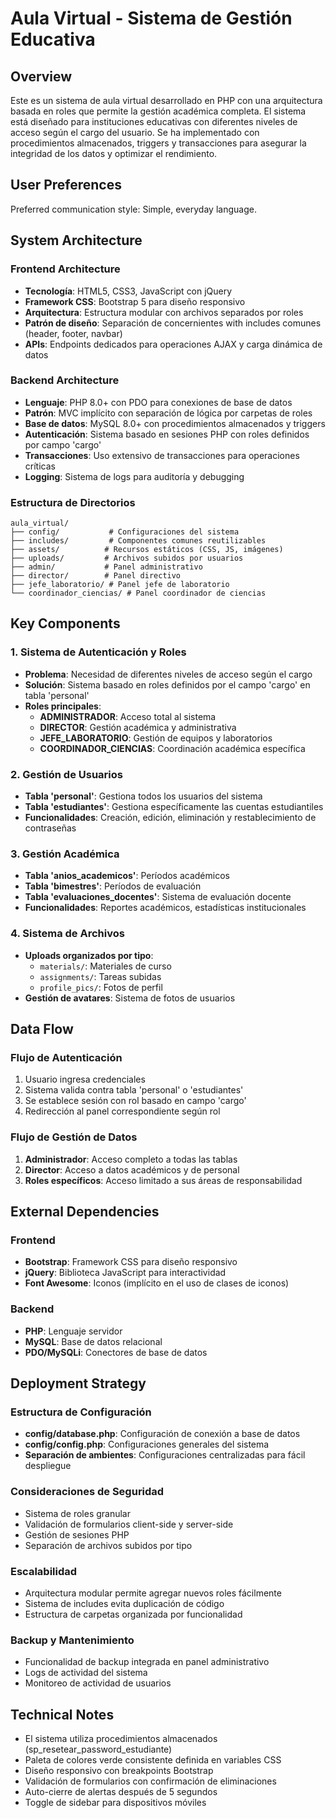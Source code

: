 # Aula Virtual - Sistema de Gestión Educativa

## Overview

Este es un sistema de aula virtual desarrollado en PHP con una arquitectura basada en roles que permite la gestión académica completa. El sistema está diseñado para instituciones educativas con diferentes niveles de acceso según el cargo del usuario. Se ha implementado con procedimientos almacenados, triggers y transacciones para asegurar la integridad de los datos y optimizar el rendimiento.

## User Preferences

Preferred communication style: Simple, everyday language.

## System Architecture

### Frontend Architecture
- **Tecnología**: HTML5, CSS3, JavaScript con jQuery
- **Framework CSS**: Bootstrap 5 para diseño responsivo
- **Arquitectura**: Estructura modular con archivos separados por roles
- **Patrón de diseño**: Separación de concernientes with includes comunes (header, footer, navbar)
- **APIs**: Endpoints dedicados para operaciones AJAX y carga dinámica de datos

### Backend Architecture
- **Lenguaje**: PHP 8.0+ con PDO para conexiones de base de datos
- **Patrón**: MVC implícito con separación de lógica por carpetas de roles
- **Base de datos**: MySQL 8.0+ con procedimientos almacenados y triggers
- **Autenticación**: Sistema basado en sesiones PHP con roles definidos por campo 'cargo'
- **Transacciones**: Uso extensivo de transacciones para operaciones críticas
- **Logging**: Sistema de logs para auditoría y debugging

### Estructura de Directorios
```
aula_virtual/
├── config/           # Configuraciones del sistema
├── includes/         # Componentes comunes reutilizables
├── assets/          # Recursos estáticos (CSS, JS, imágenes)
├── uploads/         # Archivos subidos por usuarios
├── admin/           # Panel administrativo
├── director/        # Panel directivo
├── jefe_laboratorio/ # Panel jefe de laboratorio
└── coordinador_ciencias/ # Panel coordinador de ciencias
```

## Key Components

### 1. Sistema de Autenticación y Roles
- **Problema**: Necesidad de diferentes niveles de acceso según el cargo
- **Solución**: Sistema basado en roles definidos por el campo 'cargo' en tabla 'personal'
- **Roles principales**:
  - **ADMINISTRADOR**: Acceso total al sistema
  - **DIRECTOR**: Gestión académica y administrativa
  - **JEFE_LABORATORIO**: Gestión de equipos y laboratorios
  - **COORDINADOR_CIENCIAS**: Coordinación académica específica

### 2. Gestión de Usuarios
- **Tabla 'personal'**: Gestiona todos los usuarios del sistema
- **Tabla 'estudiantes'**: Gestiona específicamente las cuentas estudiantiles
- **Funcionalidades**: Creación, edición, eliminación y restablecimiento de contraseñas

### 3. Gestión Académica
- **Tabla 'anios_academicos'**: Períodos académicos
- **Tabla 'bimestres'**: Períodos de evaluación
- **Tabla 'evaluaciones_docentes'**: Sistema de evaluación docente
- **Funcionalidades**: Reportes académicos, estadísticas institucionales

### 4. Sistema de Archivos
- **Uploads organizados por tipo**:
  - `materials/`: Materiales de curso
  - `assignments/`: Tareas subidas
  - `profile_pics/`: Fotos de perfil
- **Gestión de avatares**: Sistema de fotos de usuarios

## Data Flow

### Flujo de Autenticación
1. Usuario ingresa credenciales
2. Sistema valida contra tabla 'personal' o 'estudiantes'
3. Se establece sesión con rol basado en campo 'cargo'
4. Redirección al panel correspondiente según rol

### Flujo de Gestión de Datos
1. **Administrador**: Acceso completo a todas las tablas
2. **Director**: Acceso a datos académicos y de personal
3. **Roles específicos**: Acceso limitado a sus áreas de responsabilidad

## External Dependencies

### Frontend
- **Bootstrap**: Framework CSS para diseño responsivo
- **jQuery**: Biblioteca JavaScript para interactividad
- **Font Awesome**: Iconos (implícito en el uso de clases de iconos)

### Backend
- **PHP**: Lenguaje servidor
- **MySQL**: Base de datos relacional
- **PDO/MySQLi**: Conectores de base de datos

## Deployment Strategy

### Estructura de Configuración
- **config/database.php**: Configuración de conexión a base de datos
- **config/config.php**: Configuraciones generales del sistema
- **Separación de ambientes**: Configuraciones centralizadas para fácil despliegue

### Consideraciones de Seguridad
- Sistema de roles granular
- Validación de formularios client-side y server-side
- Gestión de sesiones PHP
- Separación de archivos subidos por tipo

### Escalabilidad
- Arquitectura modular permite agregar nuevos roles fácilmente
- Sistema de includes evita duplicación de código
- Estructura de carpetas organizada por funcionalidad

### Backup y Mantenimiento
- Funcionalidad de backup integrada en panel administrativo
- Logs de actividad del sistema
- Monitoreo de actividad de usuarios

## Technical Notes

- El sistema utiliza procedimientos almacenados (sp_resetear_password_estudiante)
- Paleta de colores verde consistente definida en variables CSS
- Diseño responsivo con breakpoints Bootstrap
- Validación de formularios con confirmación de eliminaciones
- Auto-cierre de alertas después de 5 segundos
- Toggle de sidebar para dispositivos móviles